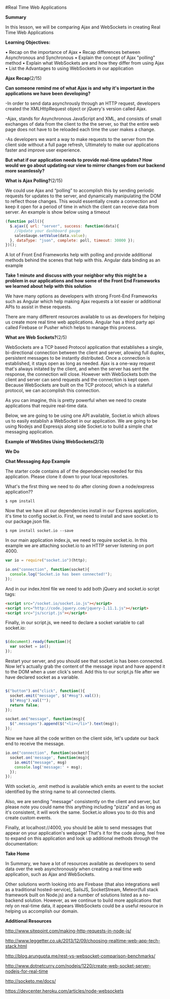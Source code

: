 
#Real Time Web Applications

**Summary**

In this lesson, we will be comparing Ajax and WebSockets in creating Real Time Web Applications

**Learning Objectives:**

•	Recap on the importance of Ajax
•	Recap differences between Asynchronous and Synchronous
•	Explain the concept of Ajax "polling" method
•	Explain what WebSockets are and how they differ from using Ajax
•	List the Advantages to using WebSockets in our application

**Ajax Recap**(2/15)

**Can someone remind me of what Ajax is and why it's important in the applications we have been developing?**

-In order to send data asynchrously through an HTTP request, developers created the XMLHttpRequest object or jQuery's version called Ajax.

-Ajax, stands for Asynchronous JavaScript and XML, and consists of small exchanges of data from the client to the the server, so that the entire web page does not have to be reloaded each time the user makes a change.

-As developers we want a way to make requests to the server from the client side without a full page refresh, Ultimately to make our applications faster and improve user experience.

**But what if our application needs to provide real-time updates? How would we go about updating our view to mirror changes from our backend more seamlessly?**

**What is Ajax Polling?**(2/15)

We could use Ajax and “polling” to accomplish this by sending periodic requests for updates to the server, and dynamically manipulating the DOM to reflect those changes. This would essentially create a connection and keep it open for a period of time in which the client can receive data from server. An example is show below using a timeout

```js
(function poll(){
  $.ajax({ url: "server", success: function(data){
    //Update your dashboard gauge
    salesGauge.setValue(data.value);
  }, dataType: "json", complete: poll, timeout: 30000 });
})();

```

A lot of Front End Frameworks help with polling and provide additional methods behind the scenes that help with this. Angular data binding as an example

**Take 1 minute and discuss with your neighbor why this might be a problem in our applications and how some of the Front End Frameworks we learned about help with this solution**

We have many options as developers with strong Front-End Frameworks such as Angular which help making Ajax requests a lot easier or additional APIs to assist in these requests.

There are many different resources available to us as developers for helping us create more real time web applications. Angular has a third party api called Firebase or Pusher which helps to manage this process.


**What are Web Sockets?**(2/5)

WebSockets are a TCP based Protocol application that establishes a single, bi-directional connection between the client and server, allowing full duplex, persistent messages to be instantly distributed. Once a connection is established, it stays open as long as needed. Ajax is a one-way request that's always initated by the client, and when the server has sent the response, the connection will close. However with WebSockets both the client and server can send requests and the connection is kept open. Because WebSockets are built on the TCP protocol, which is a stateful protocol, we can accomplish this connection.

As you can imagine, this is pretty powerful when we need to create applications that require real-time data.

Below, we are going to be using one API available, Socket.io which allows us to easily establish a WebSocket in our application. We are going to be using Nodejs and Expressjs along side Socket.io to build a simple chat messaging application.

**Example of WebSites Using WebSockets(2/3)**

**We Do**

**Chat Messaging App Example**

The starter code contains all of the dependencies needed for this application. Please clone it down to your local repositories.

What's the first thing we need to do after cloning down a node/express application??

```
$ npm install
```
Now that we have all our dependencies install in our Express application, it's time to config socket.io. First, we need to install and save socket.io to our package.json file.

```
$ npm install socket.io --save
```

In our main application index.js, we need to require socket.io. In this example we are attaching socket.io to an HTTP server listening on port 4000.

```js
var io = require("socket.io")(http);

io.on("connection", function(socket){
  console.log("Socket.io has been connected!");
});

```

And in our index.html file we need to add both jQuery and socket.io script tags:

```html
<script src="/socket.io/socket.io.js"></script>
<script src="http://code.jquery.com/jquery-1.11.1.js"></script>
<script src="js/script.js"></script>
```
Finally, in our script.js, we need to declare a socket variable to call socket.io:

```js

$(document).ready(function(){
  var socket = io();
});
```
Restart your server, and you should see that socket.io has been connected. Now let's actually grab the content of the message input and have append it to the DOM when a user click's send. Add this to our script.js file after we have declared socket as a variable.

```js

$("button").on("click", function(){
  socket.emit("message", $("#msg").val());
  $("#msg").val("");
  return false;
});

socket.on("message", function(msg){
  $(".messages").append($("<li></li>").text(msg));
});
```

Now we have all the code written on the client side, let's update our back end to receive the message.

```js
io.on("connection", function(socket){
  socket.on('message', function(msg){
    io.emit("message", msg)
    console.log('message:' + msg);
  });
});
```
With socket.io, .emit method is available which emits an event to the socket identified by the string name to all connected clients.

Also, we are sending "message" consistently on the client and server, but please note you could name this anything including "pizza" and as long as it's consistent, it will work the same. Socket.io allows you to do this and create custom events.

Finally, at localhost://4000, you should be able to send messages that appear on your application's webpage! That's it for the code along, feel free to expand on this application and look up additional methods through the documentation:

**Take Home**

In Summary, we have a lot of resources available as developers to send data over the web asynchronously when creating a real time web application, such as Ajax and WebSockets.

Other solutions worth looking into are Firebase (that also integrations well as a traditional hosted-service), SailsJS, SocketStream, Meteor(full stack framework built on Node.js) and a number of solutions listed as a no-backend solution. However, as we continue to build more applications that rely on real-time data, it appears WebSockets could be a useful resource in helping us accomplish our domain.

**Additional Resources**

http://www.sitepoint.com/making-http-requests-in-node-js/

http://www.leggetter.co.uk/2013/12/09/choosing-realtime-web-app-tech-stack.html

http://blog.arungupta.me/rest-vs-websocket-comparison-benchmarks/

http://www.dotnetcurry.com/nodejs/1220/create-web-socket-server-nodejs-for-real-time

http://socketo.me/docs/

https://devcenter.heroku.com/articles/node-websockets
